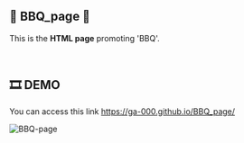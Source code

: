 ## 🍗 BBQ_page 🍺
This is the **HTML page** promoting 'BBQ'.

<br/>

## 🎞 DEMO
You can access this link <https://ga-000.github.io/BBQ_page/>

![BBQ-page](https://github.com/Ga-000/BBQ_page/assets/134590236/20ab6697-5789-44f9-98e3-48d50c919d2a)
